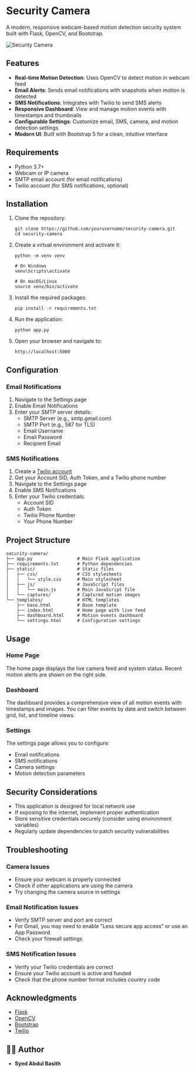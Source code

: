 # Security Camera

A modern, responsive webcam-based motion detection security system built with Flask, OpenCV, and Bootstrap.

![Security Camera](https://via.placeholder.com/1200x600/0d6efd/ffffff?text=Security+Camera)

## Features

- **Real-time Motion Detection**: Uses OpenCV to detect motion in webcam feed
- **Email Alerts**: Sends email notifications with snapshots when motion is detected
- **SMS Notifications**: Integrates with Twilio to send SMS alerts
- **Responsive Dashboard**: View and manage motion events with timestamps and thumbnails
- **Configurable Settings**: Customize email, SMS, camera, and motion detection settings
- **Modern UI**: Built with Bootstrap 5 for a clean, intuitive interface

## Requirements

- Python 3.7+
- Webcam or IP camera
- SMTP email account (for email notifications)
- Twilio account (for SMS notifications, optional)

## Installation

1. Clone the repository:
   ```
   git clone https://github.com/yourusername/security-camera.git
   cd security-camera
   ```

2. Create a virtual environment and activate it:
   ```
   python -m venv venv
   
   # On Windows
   venv\Scripts\activate
   
   # On macOS/Linux
   source venv/bin/activate
   ```

3. Install the required packages:
   ```
   pip install -r requirements.txt
   ```

4. Run the application:
   ```
   python app.py
   ```

5. Open your browser and navigate to:
   ```
   http://localhost:5000
   ```

## Configuration

### Email Notifications

1. Navigate to the Settings page
2. Enable Email Notifications
3. Enter your SMTP server details:
   - SMTP Server (e.g., smtp.gmail.com)
   - SMTP Port (e.g., 587 for TLS)
   - Email Username
   - Email Password
   - Recipient Email

### SMS Notifications

1. Create a [Twilio account](https://www.twilio.com/)
2. Get your Account SID, Auth Token, and a Twilio phone number
3. Navigate to the Settings page
4. Enable SMS Notifications
5. Enter your Twilio credentials:
   - Account SID
   - Auth Token
   - Twilio Phone Number
   - Your Phone Number

## Project Structure

```
security-camera/
├── app.py                 # Main Flask application
├── requirements.txt       # Python dependencies
├── static/                # Static files
│   ├── css/               # CSS stylesheets
│   │   └── style.css      # Main stylesheet
│   ├── js/                # JavaScript files
│   │   └── main.js        # Main JavaScript file
│   └── captures/          # Captured motion images
└── templates/             # HTML templates
    ├── base.html          # Base template
    ├── index.html         # Home page with live feed
    ├── dashboard.html     # Motion events dashboard
    └── settings.html      # Configuration settings
```

## Usage

### Home Page

The home page displays the live camera feed and system status. Recent motion alerts are shown on the right side.

### Dashboard

The dashboard provides a comprehensive view of all motion events with timestamps and images. You can filter events by date and switch between grid, list, and timeline views.

### Settings

The settings page allows you to configure:

- Email notifications
- SMS notifications
- Camera settings
- Motion detection parameters

## Security Considerations

- This application is designed for local network use
- If exposing to the internet, implement proper authentication
- Store sensitive credentials securely (consider using environment variables)
- Regularly update dependencies to patch security vulnerabilities

## Troubleshooting

### Camera Issues

- Ensure your webcam is properly connected
- Check if other applications are using the camera
- Try changing the camera source in settings

### Email Notification Issues

- Verify SMTP server and port are correct
- For Gmail, you may need to enable "Less secure app access" or use an App Password
- Check your firewall settings

### SMS Notification Issues

- Verify your Twilio credentials are correct
- Ensure your Twilio account is active and funded
- Check that the phone number format includes country code



## Acknowledgments

- [Flask](https://flask.palletsprojects.com/)
- [OpenCV](https://opencv.org/)
- [Bootstrap](https://getbootstrap.com/)
- [Twilio](https://www.twilio.com/)

## 👨‍💻 Author
- **Syed Abdul Basith** 
  
